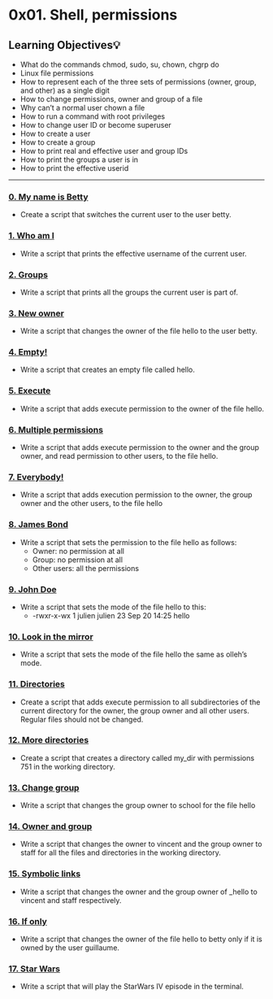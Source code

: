 # 0x01. Shell, permissions

## Learning Objectives:bulb:

* What do the commands chmod, sudo, su, chown, chgrp do
* Linux file permissions
* How to represent each of the three sets of permissions (owner, group, and other) as a single digit
* How to change permissions, owner and group of a file
* Why can’t a normal user chown a file
* How to run a command with root privileges
* How to change user ID or become superuser
* How to create a user
* How to create a group
* How to print real and effective user and group IDs
* How to print the groups a user is in
* How to print the effective userid
---

### [0. My name is Betty](./0-iam_betty)
* Create a script that switches the current user to the user betty.

### [1. Who am I](./1-who_am_i)
* Write a script that prints the effective username of the current user.


### [2. Groups](./2-groups)
* Write a script that prints all the groups the current user is part of.


### [3. New owner](./3-new_owner)
* Write a script that changes the owner of the file hello to the user betty.

### [4. Empty!](./4-empty)
* Write a script that creates an empty file called hello.


### [5. Execute](./5-execute)
* Write a script that adds execute permission to the owner of the file hello.


### [6. Multiple permissions](./6-multiple_permissions)
* Write a script that adds execute permission to the owner and the group owner, and read permission to other users, to the file hello.

### [7. Everybody!](./7-everybody)
* Write a script that adds execution permission to the owner, the group owner and the other users, to the file hello

### [8. James Bond](./8-James_Bond)
* Write a script that sets the permission to the file hello as follows:
  * Owner: no permission at all
  * Group: no permission at all
  * Other users: all the permissions

### [9. John Doe](./9-John_Doe)
* Write a script that sets the mode of the file hello to this:
  * -rwxr-x-wx 1 julien julien 23 Sep 20 14:25 hello

### [10. Look in the mirror](./10-mirror_permissions)
* Write a script that sets the mode of the file hello the same as olleh’s mode.

### [11. Directories](./11-directories_permissions)
* Create a script that adds execute permission to all subdirectories of the current directory for the owner, the group owner and all other users. Regular files should not be changed.

### [12. More directories](./12-directory_permissions)
* Create a script that creates a directory called my_dir with permissions 751 in the working directory.

### [13. Change group](./13-change_group)
* Write a script that changes the group owner to school for the file hello

### [14. Owner and group](./100-change_owner_and_group)
* Write a script that changes the owner to vincent and the group owner to staff for all the files and directories in the working directory.


### [15. Symbolic links](./101-symbolic_link_permissions)
* Write a script that changes the owner and the group owner of _hello to vincent and staff respectively.


### [16. If only](./102-if_only)
* Write a script that changes the owner of the file hello to betty only if it is owned by the user guillaume.

### [17. Star Wars](./103-Star_Wars)
* Write a script that will play the StarWars IV episode in the terminal.
